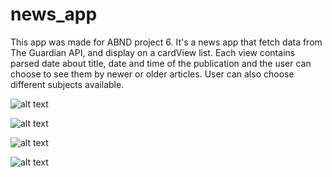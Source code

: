 # news_app

This app was made for ABND project 6. It's a news app that fetch data from The Guardian API, and display on a cardView list. 
Each view contains parsed date about title, date and time of the publication and the user can choose to see them by newer or older 
articles. User can also choose different subjects available.

![alt text](https://i.imgur.com/SYXSo06m.png)

![alt text](https://i.imgur.com/WLIQ5ztm.png)

![alt text](https://i.imgur.com/obpUBJYm.png)

![alt text](https://i.imgur.com/5TVl7J2m.png)
